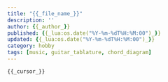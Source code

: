```yaml
---
title: "{{_file_name_}}"
description: ''
author: {{_author_}}
published: {{_lua:os.date("%Y-%m-%dT%H:%M:00")_}}
updated: {{_lua:os.date("%Y-%m-%dT%H:%M:00")_}}
category: hobby
tags: [music, guitar_tablature, chord_diagram]
---
```


```chords
{{_cursor_}}
```
